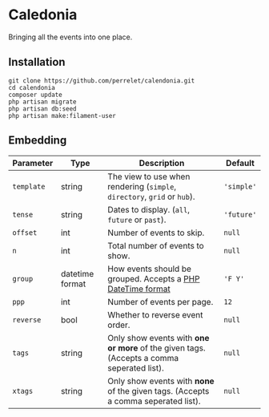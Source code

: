 # Caledonia

Bringing all the events into one place.

## Installation

```
git clone https://github.com/perrelet/calendonia.git
cd calendonia
composer update
php artisan migrate
php artisan db:seed
php artisan make:filament-user
```

## Embedding

| Parameter | Type | Description | Default |
| - | - | - | - |
| `template` | string | The view to use when rendering (`simple`, `directory`, `grid` or `hub`). | `'simple'` |
| `tense` | string | Dates to display. (`all`, `future` or `past`). |  `'future'` |
| `offset` | int | Number of events to skip. | `null` |
| `n` | int | Total number of events to show. | `null` |
| `group` | datetime format | How events should be grouped. Accepts a [PHP DateTime format](https://www.php.net/manual/en/datetime.format.php) | `'F Y'` |
| `ppp` | int | Number of events per page. | `12` |
| `reverse` | bool | Whether to reverse event order. | `null` |
| `tags` | string | Only show events with **one or more** of the given tags. (Accepts a comma seperated list). | `null` |
| `xtags` | string | Only show events with **none** of the given tags. (Accepts a comma seperated list). | `null` |
